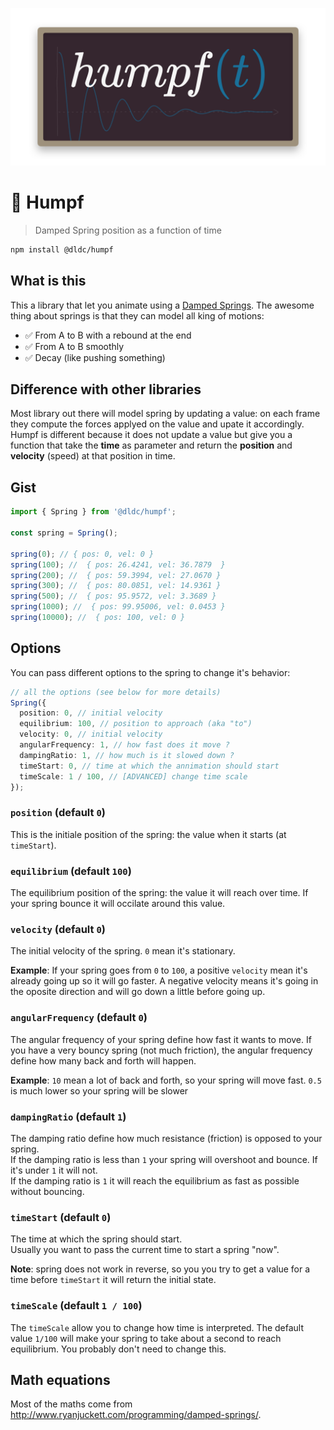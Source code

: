 <p align="center">
  <img src="https://github.com/dldc-packages/humpf/blob/main/design/logo.png" width="597" alt="humpf logo">
</p>

# 📐 Humpf

> Damped Spring position as a function of time

```bash
npm install @dldc/humpf
```

## What is this

This a library that let you animate using a [Damped Springs](http://www.ryanjuckett.com/programming/damped-springs/). The awesome thing about springs is that they can model all king of motions:

- ✅ From A to B with a rebound at the end
- ✅ From A to B smoothly
- ✅ Decay (like pushing something)

## Difference with other libraries

Most library out there will model spring by updating a value: on each frame they compute the forces applyed on the value and upate it accordingly.
Humpf is different because it does not update a value but give you a function that take the **time** as parameter and return the **position** and **velocity** (speed) at that position in time.

## Gist

```ts
import { Spring } from '@dldc/humpf';

const spring = Spring();

spring(0); // { pos: 0, vel: 0 }
spring(100); //  { pos: 26.4241, vel: 36.7879  }
spring(200); //  { pos: 59.3994, vel: 27.0670 }
spring(300); //  { pos: 80.0851, vel: 14.9361 }
spring(500); //  { pos: 95.9572, vel: 3.3689 }
spring(1000); //  { pos: 99.95006, vel: 0.0453 }
spring(10000); //  { pos: 100, vel: 0 }
```

## Options

You can pass different options to the spring to change it's behavior:

```ts
// all the options (see below for more details)
Spring({
  position: 0, // initial velocity
  equilibrium: 100, // position to approach (aka "to")
  velocity: 0, // initial velocity
  angularFrequency: 1, // how fast does it move ?
  dampingRatio: 1, // how much is it slowed down ?
  timeStart: 0, // time at which the annimation should start
  timeScale: 1 / 100, // [ADVANCED] change time scale
});
```

### `position` (default `0`)

This is the initiale position of the spring: the value when it starts (at `timeStart`).

### `equilibrium` (default `100`)

The equilibrium position of the spring: the value it will reach over time. If your spring bounce it will occilate around this value.

### `velocity` (default `0`)

The initial velocity of the spring. `0` mean it's stationary.

**Example**: If your spring goes from `0` to `100`, a positive `velocity` mean it's already going up so it will go faster. A negative velocity means it's going in the oposite direction and will go down a little before going up.

### `angularFrequency` (default `0`)

The angular frequency of your spring define how fast it wants to move. If you have a very bouncy spring (not much friction), the angular frequency define how many back and forth will happen.

**Example**: `10` mean a lot of back and forth, so your spring will move fast. `0.5` is much lower so your spring will be slower

### `dampingRatio` (default `1`)

The damping ratio define how much resistance (friction) is opposed to your spring.  
If the damping ratio is less than `1` your spring will overshoot and bounce. If it's under `1` it will not.  
If the damping ratio is `1` it will reach the equilibrium as fast as possible without bouncing.

### `timeStart` (default `0`)

The time at which the spring should start.  
Usually you want to pass the current time to start a spring "now".

**Note**: spring does not work in reverse, so you you try to get a value for a time before `timeStart` it will return the initial state.

### `timeScale` (default `1 / 100`)

The `timeScale` allow you to change how time is interpreted. The default value `1/100` will make your spring to take about a second to reach equilibrium. You probably don't need to change this.

## Math equations

Most of the maths come from http://www.ryanjuckett.com/programming/damped-springs/.
